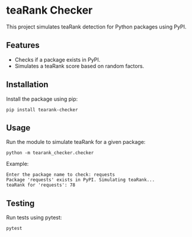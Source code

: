 # teaRank Checker

This project simulates teaRank detection for Python packages using PyPI.

## Features
- Checks if a package exists in PyPI.
- Simulates a teaRank score based on random factors.

## Installation
Install the package using pip:
```
pip install tearank-checker
```

## Usage
Run the module to simulate teaRank for a given package:
```
python -m tearank_checker.checker
```

Example:
```
Enter the package name to check: requests
Package 'requests' exists in PyPI. Simulating teaRank...
teaRank for 'requests': 78
```

## Testing
Run tests using pytest:
```
pytest
```
